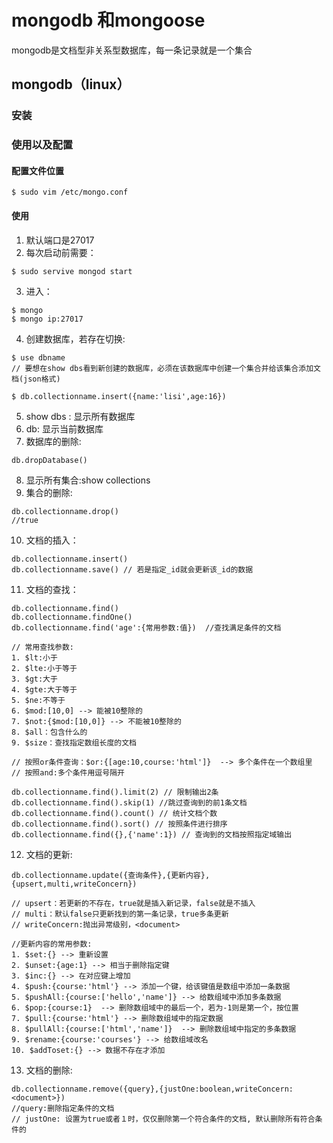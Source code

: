 # mongodb 和mongoose

mongodb是文档型非关系型数据库，每一条记录就是一个集合

## mongodb（linux）


### 安装

### 使用以及配置

#### 配置文件位置

```shell
$ sudo vim /etc/mongo.conf
```

#### 使用

1. 默认端口是27017
2. 每次启动前需要：
```shell
$ sudo servive mongod start
```
3. 进入：
```shell
$ mongo
$ mongo ip:27017
```
4. 创建数据库，若存在切换:

```shell
$ use dbname
// 要想在show dbs看到新创建的数据库，必须在该数据库中创建一个集合并给该集合添加文档(json格式)

$ db.collectionname.insert({name:'lisi',age:16})
```
5. show dbs : 显示所有数据库
6. db: 显示当前数据库
7. 数据库的删除:
```shell
db.dropDatabase()
```
8. 显示所有集合:show collections
9. 集合的删除:
```shell
db.collectionname.drop()
//true
```
10. 文档的插入：
```
db.collectionname.insert()
db.collectionname.save() // 若是指定_id就会更新该_id的数据
```
11. 文档的查找：
```
db.collectionname.find()
db.collectionname.findOne()
db.collectionname.find('age':{常用参数:值})  //查找满足条件的文档

// 常用查找参数:
1. $lt:小于
2. $lte:小于等于
3. $gt:大于
4. $gte:大于等于
5. $ne:不等于
6. $mod:[10,0] --> 能被10整除的
7. $not:{$mod:[10,0]} --> 不能被10整除的
8. $all：包含什么的
9. $size：查找指定数组长度的文档

// 按照or条件查询：$or:{[age:10,course:'html']}  --> 多个条件在一个数组里
// 按照and:多个条件用逗号隔开

db.collectionname.find().limit(2) // 限制输出2条
db.collectionname.find().skip(1) //跳过查询到的前1条文档
db.collectionname.find().count() // 统计文档个数
db.collectionname.find().sort() // 按照条件进行排序
db.collectionname.find({},{'name':1}) // 查询到的文档按照指定域输出
```
12. 文档的更新:
```
db.collectionname.update({查询条件},{更新内容},{upsert,multi,writeConcern})

// upsert：若更新的不存在，true就是插入新记录，false就是不插入
// multi：默认false只更新找到的第一条记录，true多条更新
// writeConcern:抛出异常级别，<document>

//更新内容的常用参数:
1. $set:{} --> 重新设置
2. $unset:{age:1} --> 相当于删除指定键
3. $inc:{} --> 在对应键上增加
4. $push:{course:'html'} --> 添加一个键，给该键值是数组中添加一条数据
5. $pushAll:{course:['hello','name']} --> 给数组域中添加多条数据
6. $pop:{course:1}  --> 删除数组域中的最后一个，若为-1则是第一个，按位置
7. $pull:{course:'html'} --> 删除数组域中的指定数据
8. $pullAll:{course:['html','name']}  --> 删除数组域中指定的多条数据
9. $rename:{course:'courses'} --> 给数组域改名
10. $addToset:{} --> 数据不存在才添加
```
13. 文档的删除:
```
db.collectionname.remove({query},{justOne:boolean,writeConcern:<document>})
//query:删除指定条件的文档
// justOne: 设置为true或者１时，仅仅删除第一个符合条件的文档, 默认删除所有符合条件的
```
